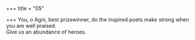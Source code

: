 +++
title = "05"

+++
You, o Agni, best prizewinner, do the inspired poets make strong when  you are well praised.  
Give us an abundance of heroes.  
